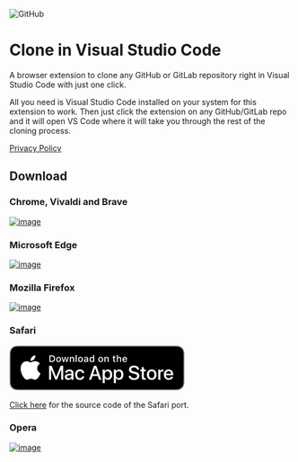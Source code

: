 ![GitHub](https://img.shields.io/github/license/infinitepower18/CloneInVSCode)

# Clone in Visual Studio Code

A browser extension to clone any GitHub or GitLab repository right in Visual Studio Code with just one click.

All you need is Visual Studio Code installed on your system for this extension to work. Then just click the extension on any GitHub/GitLab repo and it will open VS Code where it will take you through the rest of the cloning process.

[Privacy Policy](https://ahnafmahmud.me/apps/CloneInVSCode/PrivacyPolicy.html)

## Download

### Chrome, Vivaldi and Brave

[![image](https://user-images.githubusercontent.com/44692189/184990816-0e709ef1-d0d7-4539-b168-ef1880a62295.png)](https://chrome.google.com/webstore/detail/bafggjdhleamglhfhbilngjelbnfblof/)

### Microsoft Edge

[![image](https://user-images.githubusercontent.com/44692189/185233057-155578e0-a7cd-46e6-a09e-767a1125b1b4.png)](https://microsoftedge.microsoft.com/addons/detail/idolkdgdllilclecodkncimdbmmclmje)

### Mozilla Firefox

[![image](https://user-images.githubusercontent.com/44692189/185073795-4624fbba-5e43-4f0f-8d41-99ede6fba054.png)](https://addons.mozilla.org/en-US/firefox/addon/clone-in-vs-code/)

### Safari

[![image](./badges/MacAppStore.svg)](https://apps.apple.com/us/app/clone-in-vs-code/id1640113540)

[Click here](https://github.com/infinitepower18/CloneInVSCode-Safari) for the source code of the Safari port.

### Opera

[![image](https://user-images.githubusercontent.com/44692189/185097337-f6ab6430-b270-4d67-9ca0-bfb523d79a92.png)](https://addons.opera.com/en-gb/extensions/details/clone-in-vs-code/)
